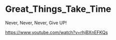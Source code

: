 # Great_Things_Take_Time

Never, Never, Never, Give UP!


https://www.youtube.com/watch?v=rhjBXnEFKQs
